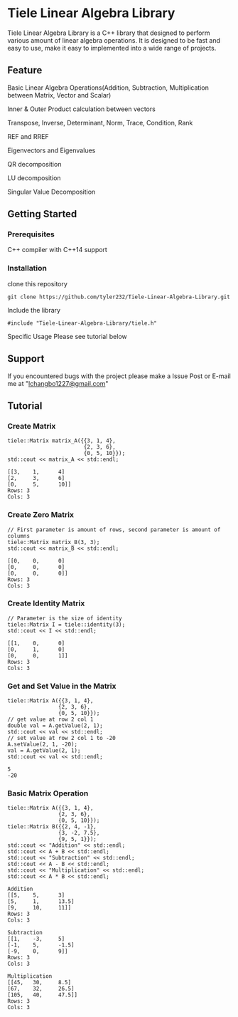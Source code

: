 # Tiele Linear Algebra Library

Tiele Linear Algebra Library is a C++ library that designed to perform various amount of linear algebra operations. It is designed to be fast and easy to use, make it easy to implemented into a wide range of projects.

## Feature

Basic Linear Algebra Operations(Addition, Subtraction, Multiplication between Matrix, Vector and Scalar)

Inner & Outer Product calculation between vectors

Transpose, Inverse, Determinant, Norm, Trace, Condition, Rank

REF and RREF

Eigenvectors and Eigenvalues

QR decomposition

LU decomposition

Singular Value Decomposition

## Getting Started

### Prerequisites
C++ compiler with C++14 support

### Installation
clone this repository

```{bash}
git clone https://github.com/tyler232/Tiele-Linear-Algebra-Library.git
```

Include the library
```{C++}
#include "Tiele-Linear-Algebra-Library/tiele.h"
```

Specific Usage Please see tutorial below

## Support
If you encountered bugs with the project please make a Issue Post or E-mail me at "lchangbo1227@gmail.com"

## Tutorial

### Create Matrix
```{C++}
tiele::Matrix matrix_A({{3, 1, 4},
                        {2, 3, 6},
                        {0, 5, 10}});
std::cout << matrix_A << std::endl;
```
```{txt}
[[3,    1,      4]
[2,     3,      6]
[0,     5,      10]]
Rows: 3
Cols: 3
```

### Create Zero Matrix
```{C++}
// First parameter is amount of rows, second parameter is amount of columns
tiele::Matrix matrix_B(3, 3);
std::cout << matrix_B << std::endl;
```
```{txt}
[[0,    0,      0]
[0,     0,      0]
[0,     0,      0]]
Rows: 3
Cols: 3
```

### Create Identity Matrix
```{C++}
// Parameter is the size of identity
tiele::Matrix I = tiele::identity(3);
std::cout << I << std::endl;
```
```{txt}
[[1,    0,      0]
[0,     1,      0]
[0,     0,      1]]
Rows: 3
Cols: 3
```

### Get and Set Value in the Matrix
```{C++}
tiele::Matrix A({{3, 1, 4},
                {2, 3, 6},
                {0, 5, 10}});
// get value at row 2 col 1
double val = A.getValue(2, 1);
std::cout << val << std::endl;
// set value at row 2 col 1 to -20
A.setValue(2, 1, -20);
val = A.getValue(2, 1);
std::cout << val << std::endl;
```
```{txt}
5
-20
```

### Basic Matrix Operation
```{C++}
tiele::Matrix A({{3, 1, 4},
                {2, 3, 6},
                {0, 5, 10}});
tiele::Matrix B({{2, 4, -1},
                {3, -2, 7.5},
                {9, 5, 1}});
std::cout << "Addition" << std::endl;
std::cout << A + B << std::endl;
std::cout << "Subtraction" << std::endl;
std::cout << A - B << std::endl;
std::cout << "Multiplication" << std::endl;
std::cout << A * B << std::endl;
```
```{txt}
Addition
[[5,    5,      3]
[5,     1,      13.5]
[9,     10,     11]]
Rows: 3
Cols: 3

Subtraction
[[1,    -3,     5]
[-1,    5,      -1.5]
[-9,    0,      9]]
Rows: 3
Cols: 3

Multiplication
[[45,   30,     8.5]
[67,    32,     26.5]
[105,   40,     47.5]]
Rows: 3
Cols: 3
```
